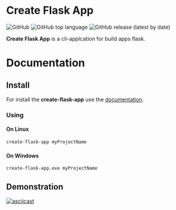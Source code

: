 # Create Flask App

![GitHub](https://img.shields.io/github/license/marcusmann/create-flask-app) ![GitHub top language](https://img.shields.io/github/languages/top/marcusmann/create-flask-app) ![GitHub release (latest by date)](https://img.shields.io/github/v/release/marcusmann/create-flask-app)

**Create Flask App** is a cli-applcation for build apps flask.

# Documentation

## Install
For install the **create-flask-app** use the [documentation](https://create-flask.spacedevs.com.br/).

### Using
#### On Linux

```bash 
create-flask-app myProjectName
```

#### On Windows


```
create-flask-app.exe myProjectName
```


## Demonstration


[![asciicast](https://asciinema.org/a/OTf4VOrnESrVycyW6OAUkxuMS.svg)](https://asciinema.org/a/OTf4VOrnESrVycyW6OAUkxuMS)

